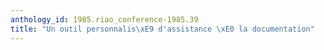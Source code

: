 ```yaml
---
anthology_id: 1985.riao_conference-1985.39
title: "Un outil personnalis\xE9 d'assistance \xE0 la documentation"
---
```

